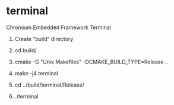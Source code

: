 # terminal
Chromium Embedded Framework Terminal

1) Create "build" directory

2) cd build/

3) cmake -G "Unix Makefiles" -DCMAKE_BUILD_TYPE=Release ..

4) make -j4 terminal

5) cd ../build/terminal/Release/

6) ./terminal
